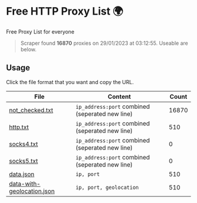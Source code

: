 
# Free HTTP Proxy List 🌍

Free Proxy List for everyone
> Scraper found **16870** proxies on 29/01/2023 at 03:12:55. Useable are below.

## Usage

Click the file format that you want and copy the URL.


|File|Content|Count|
|----|-------|-----|
|[not_checked.txt](https://raw.githubusercontent.com/yemixzy/proxy-list/main/proxy-list/not_checked.txt)|`ip_address:port` combined (seperated new line)|16870|
|[http.txt](https://raw.githubusercontent.com/yemixzy/proxy-list/main/proxy-list/http.txt)|`ip_address:port` combined (seperated new line)|510|
|[socks4.txt](https://raw.githubusercontent.com/yemixzy/proxy-list/main/proxy-list/socks4.txt)|`ip_address:port` combined (seperated new line)|0|
|[socks5.txt](https://raw.githubusercontent.com/yemixzy/proxy-list/main/proxy-list/socks5.txt)|`ip_address:port` combined (seperated new line)|0|
|[data.json](https://raw.githubusercontent.com/yemixzy/proxy-list/main/proxy-list/data.json)|`ip, port`|510|
|[data-with-geolocation.json](https://raw.githubusercontent.com/yemixzy/proxy-list/main/proxy-list/data-with-geolocation.json)|`ip, port, geolocation`|510|


